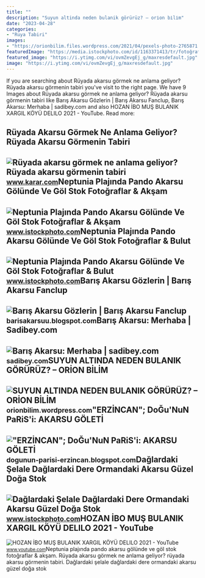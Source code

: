 ```yaml
---
title: ""
description: "Suyun altinda neden bulanik görürüz? – ori̇on bi̇li̇m"
date: "2023-04-28"
categories:
- "Ruya Tabiri"
images:
- "https://orionbilim.files.wordpress.com/2021/04/pexels-photo-2765871.jpeg"
featuredImage: "https://media.istockphoto.com/id/1163371413/tr/fotoğraf/neptunia-plajında-pando-akarsu-gölünde-ve-göl.jpg?s=170667a&amp;w=0&amp;k=20&amp;c=ODs9iPWsaLtXCeBtJ4ZTDsSLby7J25m5dJ9kMSVF5IM="
featured_image: "https://i.ytimg.com/vi/ovmZevgEj_g/maxresdefault.jpg"
image: "https://i.ytimg.com/vi/ovmZevgEj_g/maxresdefault.jpg"
---
```


If you are searching about Rüyada akarsu görmek ne anlama geliyor? Rüyada akarsu görmenin tabiri you've visit to the right page. We have 9 Images about Rüyada akarsu görmek ne anlama geliyor? Rüyada akarsu görmenin tabiri like Barış Akarsu Gözlerin | Barış Akarsu Fanclup, Barış Akarsu: Merhaba | sadibey.com and also HOZAN İBO MUŞ BULANIK XARGIL KÖYÜ DELILO 2021 - YouTube. Read more:

Rüyada Akarsu Görmek Ne Anlama Geliyor? Rüyada Akarsu Görmenin Tabiri
---------------------------------------------------------------------

 ![Rüyada akarsu görmek ne anlama geliyor? Rüyada akarsu görmenin tabiri](https://www.karar.com/d/other/2020/02/05/ruyada-akarsu-gormek-ne-anlama-gelir-3022.jpg) <small>www.karar.com</small>Neptunia Plajında Pando Akarsu Gölünde Ve Göl Stok Fotoğraflar &amp; Akşam
--------------------------------------------------------------------------

 ![Neptunia Plajında Pando Akarsu Gölünde Ve Göl Stok Fotoğraflar & Akşam](https://media.istockphoto.com/id/1163371499/tr/fotoğraf/neptunia-plajında-pando-akarsu-gölünde-ve-göl.jpg?s=170667a&w=0&k=20&c=syPUJC5vEWiCQ7YmtVmSkcKMOZzGKbN7Oc7q4ziK8CM=) <small>www.istockphoto.com</small>Neptunia Plajında Pando Akarsu Gölünde Ve Göl Stok Fotoğraflar &amp; Bulut
--------------------------------------------------------------------------

 ![Neptunia Plajında Pando Akarsu Gölünde Ve Göl Stok Fotoğraflar & Bulut](https://media.istockphoto.com/id/1163371413/tr/fotoğraf/neptunia-plajında-pando-akarsu-gölünde-ve-göl.jpg?s=170667a&w=0&k=20&c=ODs9iPWsaLtXCeBtJ4ZTDsSLby7J25m5dJ9kMSVF5IM=) <small>www.istockphoto.com</small>Barış Akarsu Gözlerin | Barış Akarsu Fanclup
--------------------------------------------

 ![Barış Akarsu Gözlerin | Barış Akarsu Fanclup](http://3.bp.blogspot.com/-ctsCUPW4IYw/T28EJF3fbAI/AAAAAAAAADU/YPUCQjSn4LI/s1600/Barış+akarsu+gözlerin.jpg) <small>barisakarsuu.blogspot.com</small>Barış Akarsu: Merhaba | Sadibey.com
-----------------------------------

 ![Barış Akarsu: Merhaba | sadibey.com](https://live.staticflickr.com/65535/52501399052_9fa04e9852_h.jpg) <small>sadibey.com</small>SUYUN ALTINDA NEDEN BULANIK GÖRÜRÜZ? – ORİON BİLİM
--------------------------------------------------

 ![SUYUN ALTINDA NEDEN BULANIK GÖRÜRÜZ? – ORİON BİLİM](https://orionbilim.files.wordpress.com/2021/04/pexels-photo-2765871.jpeg) <small>orionbilim.wordpress.com</small>"ERZİNCAN"; DoĞu'NuN PaRiS'i: AKARSU GÖLETİ
-------------------------------------------

 !["ERZİNCAN"; DoĞu'NuN PaRiS'i: AKARSU GÖLETİ](https://1.bp.blogspot.com/_bJH4u_mAfNI/S93o9PWJr0I/AAAAAAAAADI/SURuU3yHoW0/s1600/akarsu+göleti_1.jpg) <small>dogunun-parisi-erzincan.blogspot.com</small>Dağlardaki Şelale Dağlardaki Dere Ormandaki Akarsu Güzel Doğa Stok
------------------------------------------------------------------

 ![Dağlardaki Şelale Dağlardaki Dere Ormandaki Akarsu Güzel Doğa Stok](https://media.istockphoto.com/id/1170675276/tr/fotoğraf/dağlardaki-şelale-dağlardaki-dere-ormandaki-akarsu-güzel-doğa.jpg?s=170667a&w=0&k=20&c=ojpAt0uZvVjb-mMbqkhV0jCi_OX3t_RRpbiWxsi4SwA=) <small>www.istockphoto.com</small>HOZAN İBO MUŞ BULANIK XARGIL KÖYÜ DELILO 2021 - YouTube
-------------------------------------------------------

 ![HOZAN İBO MUŞ BULANIK XARGIL KÖYÜ DELILO 2021 - YouTube](https://i.ytimg.com/vi/ovmZevgEj_g/maxresdefault.jpg) <small>www.youtube.com</small>Neptunia plajında pando akarsu gölünde ve göl stok fotoğraflar &amp; akşam. Rüyada akarsu görmek ne anlama geliyor? rüyada akarsu görmenin tabiri. Dağlardaki şelale dağlardaki dere ormandaki akarsu güzel doğa stok
